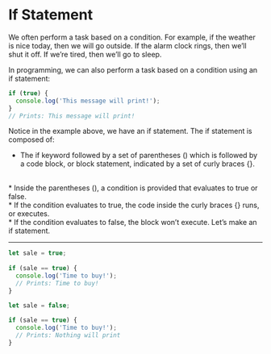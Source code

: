 # If Statement
We often perform a task based on a condition. For example, if the weather is nice today, then we will go outside. If the alarm clock rings, then we’ll shut it off. If we’re tired, then we’ll go to sleep.

In programming, we can also perform a task based on a condition using an if statement:

```js
if (true) {
  console.log('This message will print!'); 
}
// Prints: This message will print!

```

Notice in the example above, we have an if statement. The if statement is composed of:

* The if keyword followed by a set of parentheses () which is followed by a code block, or block statement, indicated by a set of curly braces {}.
<br>
* Inside the parentheses (), a condition is provided that evaluates to true or false.
<br>
* If the condition evaluates to true, the code inside the curly braces {} runs, or executes.
<br>
* If the condition evaluates to false, the block won’t execute.
Let’s make an if statement.

***

```js
let sale = true;
 
if (sale == true) {
  console.log('Time to buy!');
  // Prints: Time to buy!
}
```

```js
let sale = false;
 
if (sale == true) {
  console.log('Time to buy!');
  // Prints: Nothing will print
}
```
